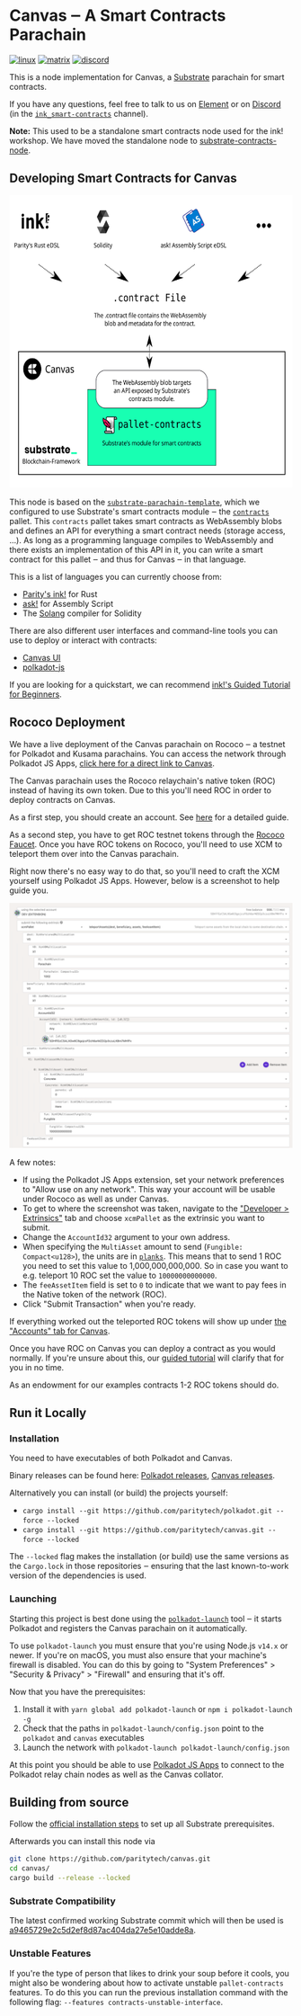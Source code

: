 # Canvas ‒ A Smart Contracts Parachain

[![linux][a1]][a2] [![matrix][k1]][k2] [![discord][l1]][l2]

[a1]: https://gitlab.parity.io/parity/canvas/badges/master/pipeline.svg
[a2]: https://gitlab.parity.io/parity/canvas/pipelines?ref=master
[k1]: https://img.shields.io/badge/matrix-chat-brightgreen.svg?style=flat
[k2]: https://riot.im/app/#/room/#ink:matrix.parity.io
[l1]: https://img.shields.io/discord/722223075629727774?style=flat-square&label=discord
[l2]: https://discord.com/invite/wGUDt2p

This is a node implementation for Canvas, a [Substrate](https://github.com/paritytech/substrate)
parachain for smart contracts.

If you have any questions, feel free to talk to us on [Element][k2] or on [Discord][l2]
(in the [`ink_smart-contracts`](https://discord.com/channels/722223075629727774/765280480609828864) channel).

**Note:** This used to be a standalone smart contracts node used for the ink! workshop. We
have moved the standalone node to [substrate-contracts-node](https://github.com/paritytech/substrate-contracts-node/).


## Developing Smart Contracts for Canvas

<div align="center">
    <img src="./.images/how-it-works.svg" alt="How it works" height="520" />
</div>

This node is based on the
[`substrate-parachain-template`](https://github.com/substrate-developer-hub/substrate-parachain-template/),
which we configured to use Substrate's smart contracts module ‒ the [`contracts`](https://github.com/paritytech/substrate/tree/master/frame/contracts)
pallet.
This `contracts` pallet takes smart contracts as WebAssembly blobs and defines an API
for everything a smart contract needs (storage access, …).
As long as a programming language compiles to WebAssembly and there exists an implementation
of this API in it, you can write a smart contract for this pallet ‒ and thus for Canvas ‒ in
that language.

This is a list of languages you can currently choose from:

* [Parity's ink!](https://github.com/paritytech/ink) for Rust
* [ask!](https://github.com/patractlabs/ask) for Assembly Script
* The [Solang](https://github.com/hyperledger-labs/solang) compiler for Solidity

There are also different user interfaces and command-line tools you can use to deploy
or interact with contracts:

* [Canvas UI](https://paritytech.github.io/canvas-ui/)
* [polkadot-js](https://polkadot.js.org/apps/)

If you are looking for a quickstart, we can recommend
[ink!'s Guided Tutorial for Beginners](https://docs.substrate.io/tutorials/v3/ink-workshop/pt1/).

## Rococo Deployment

We have a live deployment of the Canvas parachain on Rococo ‒ a testnet for Polkadot and Kusama parachains.
You can access the network through Polkadot JS Apps,
[click here for a direct link to Canvas](https://polkadot.js.org/apps/?rpc=wss%3A%2F%2Fcanvas-rpc.parity.io#/explorer).

The Canvas parachain uses the Rococo relaychain's native token (ROC) instead of having its own token.
Due to this you'll need ROC in order to deploy contracts on Canvas.

As a first step, you should create an account. See [here](https://wiki.polkadot.network/docs/learn-account-generation)
for a detailed guide.

As a second step, you have to get ROC testnet tokens through the [Rococo Faucet](https://wiki.polkadot.network/docs/learn-DOT#getting-rococo-tokens).
Once you have ROC tokens on Rococo, you'll need to use XCM to teleport them over into the
Canvas parachain.

Right now there's no easy way to do that, so you'll need to craft the XCM yourself using
Polkadot JS Apps. However, below is a screenshot to help guide you.

![ROC-to-CAN-XCM](./.images/roc-to-can-xcm.png)

A few notes:
- If using the Polkadot JS Apps extension, set your network preferences to "Allow use on
  any network". This way your account will be usable under Rococo as well as under Canvas.
- To get to where the screenshot was taken, navigate to the ["Developer > Extrinsics"](https://polkadot.js.org/apps/?rpc=wss%3A%2F%2Frococo-rpc.polkadot.io#/extrinsics)
  tab and choose `xcmPallet` as the extrinsic you want to submit.
- Change the `AccountId32` argument to your own address.
- When specifying the `MultiAsset` amount to send (`Fungible: Compact<u128>`), the units
  are in [`planks`](https://support.polkadot.network/support/solutions/articles/65000168663-how-many-planck-are-in-a-dot-).
  This means that to send 1 ROC you need to set this value to 1,000,000,000,000.
  So in case you want to e.g. teleport 10 ROC set the value to `10000000000000`.
- The `feeAssetItem` field is set to `0` to indicate that we want to pay fees in the
  Native token of the network (ROC).
- Click "Submit Transaction" when you're ready.

If everything worked out the teleported ROC tokens will show up under [the "Accounts" tab for Canvas](https://polkadot.js.org/apps/?rpc=wss%3A%2F%2Fcanvas-rpc.parity.io#/accounts).

Once you have ROC on Canvas you can deploy a contract as you would normally.
If you're unsure about this, our [guided tutorial](https://docs.substrate.io/tutorials/v3/ink-workshop/pt1/) 
will clarify that for you in no time.

As an endowment for our examples contracts 1-2 ROC tokens should do.

## Run it Locally

### Installation

You need to have executables of both Polkadot and Canvas.

Binary releases can be found here:
[Polkadot releases](https://github.com/paritytech/polkadot/releases),
[Canvas releases](https://github.com/paritytech/canvas/releases).

Alternatively you can install (or build) the projects yourself:

* `cargo install --git https://github.com/paritytech/polkadot.git --force --locked`
* `cargo install --git https://github.com/paritytech/canvas.git --force --locked`

The `--locked` flag makes the installation (or build) use the same versions as the `Cargo.lock`
in those repositories ‒ ensuring that the last known-to-work version of the dependencies is used.

### Launching

Starting this project is best done using the [`polkadot-launch`](https://github.com/paritytech/polkadot-launch) tool ‒
it starts Polkadot and registers the Canvas parachain on it automatically.

To use `polkadot-launch` you must ensure that you're using Node.js `v14.x` or newer. If
you're on macOS, you must also ensure that your machine's firewall is disabled. You can
do this by going to "System Preferences" > "Security & Privacy" > "Firewall" and ensuring
that it's off.

Now that you have the prerequisites:
1. Install it with `yarn global add polkadot-launch` or `npm i polkadot-launch -g`
1. Check that the paths in `polkadot-launch/config.json` point to the `polkadot` and `canvas` executables
1. Launch the network with `polkadot-launch polkadot-launch/config.json`

At this point you should be able to use [Polkadot JS Apps](https://polkadot.js.org/apps/)
to connect to the Polkadot relay chain nodes as well as the Canvas collator.

## Building from source

Follow the [official installation steps](https://docs.substrate.io/v3/getting-started/installation/)
to set up all Substrate prerequisites.

Afterwards you can install this node via

```bash
git clone https://github.com/paritytech/canvas.git
cd canvas/
cargo build --release --locked 
```

### Substrate Compatibility

The latest confirmed working Substrate commit which will then be used is
[a9465729e2c5d2ef8d87ac404da27e5e10adde8a](https://github.com/paritytech/substrate/commit/a9465729e2c5d2ef8d87ac404da27e5e10adde8a).

### Unstable Features

If you're the type of person that likes to drink your soup before it cools, you might
also be wondering about how to activate unstable `pallet-contracts` features. To do this
you can run the previous installation command with the following flag: 
`--features contracts-unstable-interface`.
